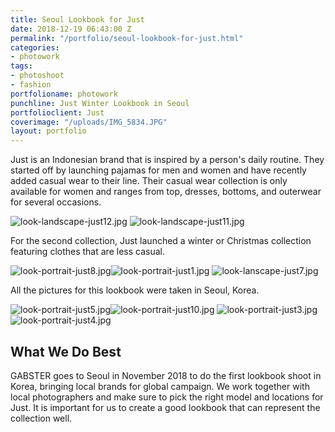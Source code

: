 ```yaml
---
title: Seoul Lookbook for Just
date: 2018-12-19 06:43:00 Z
permalink: "/portfolio/seoul-lookbook-for-just.html"
categories:
- photowork
tags:
- photoshoot
- fashion
portfolioname: photowork
punchline: Just Winter Lookbook in Seoul
portfolioclient: Just
coverimage: "/uploads/IMG_5834.JPG"
layout: portfolio
---
```


Just is an Indonesian brand that is inspired by a person's daily routine. They started off by launching pajamas for men and women and have recently added casual wear to their line. Their casual wear collection is only available for women and ranges from top, dresses, bottoms, and outerwear for several occasions. 

![look-landscape-just12.jpg](/uploads/look-landscape-just12.jpg)
![look-landscape-just11.jpg](/uploads/look-landscape-just11.jpg)

For the second collection, Just launched a winter or Christmas collection featuring clothes that are less casual.

![look-portrait-just8.jpg](/uploads/look-portrait-just8.jpg)![look-portrait-just1.jpg](/uploads/look-portrait-just1.jpg)
![look-lanscape-just7.jpg](/uploads/look-lanscape-just7.jpg)

All the pictures for this lookbook were taken in Seoul, Korea. 

![look-portrait-just5.jpg](/uploads/look-portrait-just5.jpg)![look-portrait-just10.jpg](/uploads/look-portrait-just10.jpg)
![look-portrait-just3.jpg](/uploads/look-portrait-just3.jpg)![look-portrait-just4.jpg](/uploads/look-portrait-just4.jpg)

## What We Do Best
GABSTER goes to Seoul in November 2018 to do the first lookbook shoot in Korea, bringing local brands for global campaign. We work together with local photographers and make sure to pick the right model and locations for Just. It is important for us to create a good lookbook that can represent the collection well.